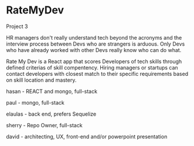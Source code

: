 # RateMyDev
Project 3 

HR managers don't really understand tech beyond the acronyms and the interview process between Devs who are strangers is arduous. Only Devs who have already worked with other Devs really know who can do what.

Rate My Dev is a React app that scores Developers of tech skills through defined criterias of skill compentency. Hiring managers or startups can contact developers with closest match to their specific requirements based on skill location and mastery.


hasan - REACT and mongo, full-stack

paul - mongo, full-stack

elaulas - back end, prefers Sequelize 

sherry - Repo Owner, full-stack

david - architecting, UX, front-end and/or powerpoint presentation

